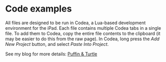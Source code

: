 # Code examples

All files are designed to be run in Codea, a Lua-based development environment for the iPad. Each file contains multiple Codea tabs in a single file. To add them to Codea, copy the entire file contents to the clipboard (it may be easier to do this from the raw page). In Codea, long press the *Add New Project* button, and select *Paste Into Project*.

See my blog for more details: [Puffin & Turtle](https://puffinturtle.wordpress.com)
